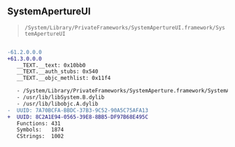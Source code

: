 ## SystemApertureUI

> `/System/Library/PrivateFrameworks/SystemApertureUI.framework/SystemApertureUI`

```diff

-61.2.0.0.0
+61.3.0.0.0
   __TEXT.__text: 0x10bb0
   __TEXT.__auth_stubs: 0x540
   __TEXT.__objc_methlist: 0x11f4

   - /System/Library/PrivateFrameworks/SystemAperture.framework/SystemAperture
   - /usr/lib/libSystem.B.dylib
   - /usr/lib/libobjc.A.dylib
-  UUID: 7A70BCFA-BBDC-37B3-9C52-90A5C75AFA13
+  UUID: 8C2A1E94-0565-39E8-8BB5-DF97B68E495C
   Functions: 431
   Symbols:   1874
   CStrings:  1002

```

